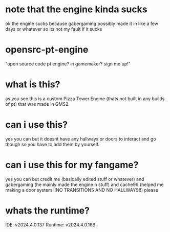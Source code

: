 # note that the engine kinda sucks
ok the engine sucks because gabergaming possibly made it in like a few days or whatever so its not my fault if it sucks
# opensrc-pt-engine
"open source code pt engine? in gamemaker? sign me up!"
# what is this?
as you see this is a custom Pizza Tower Engine (thats not built in any builds of pt) that was made in GMS2. 
# can i use this?
yes you can but it doesnt have any hallways or doors to interact and go though so you have to add them by yourself.
# can i use this for my fangame?
yes you can but credit me (basically edited stuff or whatever) and gabergaming (he mainly made the engine n stuff) and cache99 (helped me making a door system !!NO TRANSITIONS AND NO HALLWAYS!!) please
# whats the runtime?
IDE: v2024.4.0.137 Runtime: v2024.4.0.168
